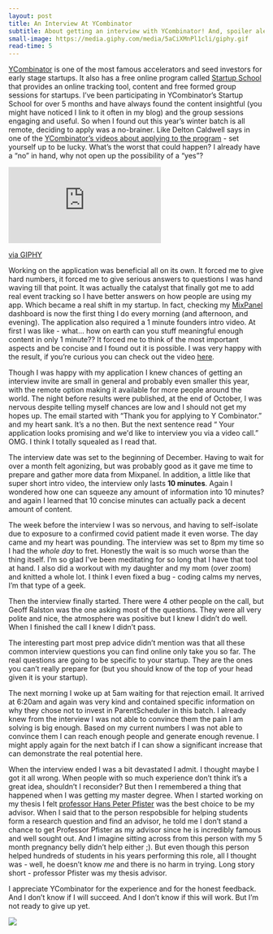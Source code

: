 ```yaml
---
layout: post
title: An Interview At YCombinator
subtitle: About getting an interview with YCombinator! And, spoiler alert, getting rejected.
small-image: https://media.giphy.com/media/5aCiXMnPl1cli/giphy.gif
read-time: 5
---
```

<a href="https://www.ycombinator.com/" target="_blank">YCombinator</a> is one of the most famous accelerators and seed investors for early stage startups. It also has a free online program called <a href="https://www.startupschool.org/" target="_blank">Startup School</a> that provides an online tracking tool, content and free formed group sessions for startups. I’ve been participating in YCombinator’s Startup School for over 5 months and have always found the content insightful (you might have noticed I link to it often in my blog) and the group sessions engaging and useful. So when I found out this year’s winter batch is all remote, deciding to apply was a no-brainer. Like Delton Caldwell says in one of the <a href="https://www.ycombinator.com/library/6t-how-to-apply-and-succeed-at-y-combinator" target="_blank">YCombinator’s videos about applying to the program</a> - set yourself up to be lucky. What’s the worst that could happen? I already have a “no” in hand, why not open up the possibility of a “yes”?

<iframe src="https://giphy.com/embed/5aCiXMnPl1cli" frameBorder="0" class="post-image post-gif"></iframe><p><a href="https://giphy.com/gifs/funny-cat-5aCiXMnPl1cli">via GIPHY</a></p>

Working on the application was beneficial all on its own. It forced me to give hard numbers, it forced me to give serious answers to questions I was hand waving till that point. It was actually the catalyst that finally got me to add real event tracking so I have better answers on how people are using my app. Which became a real shift in my startup. In fact, checking my <a href="https://mixpanel.com/" target="_blank">MixPanel</a> dashboard is now the first thing I do every morning (and afternoon, and evening). The application also required a 1 minute founders intro video. At first I was like - what... how on earth can you stuff meaningful enough content in only 1 minute?? It forced me to think of the most important aspects and be concise and I found out it is possible. I was very happy with the result, if you’re curious you can check out the video <a href="https://www.youtube.com/watch?v=OxQ4YbZY9NI" target="_blank">here</a>.

Though I was happy with my application I knew chances of getting an interview invite are small in general and probably even smaller this year, with the remote option making it available for more people around the world. The night before results were published, at the end of October, I was nervous despite telling myself chances are low and I should not get my hopes up. The email started with “Thank you for applying to Y Combinator.” and my heart sank. It’s a no then. But the next sentence read “ Your application looks promising and we'd like to interview you via a video call.” OMG. I think I totally squealed as I read that.

The interview date was set to the beginning of December. Having to wait for over a month felt agonizing, but was probably good as it gave me time to prepare and gather more data from Mixpanel. In addition, a little like that super short intro video, the interview only lasts **10 minutes**. Again I wondered how one can squeeze any amount of information into 10 minutes? and again I learned that 10 concise minutes can actually pack a decent amount of content.

The week before the interview I was so nervous, and having to self-isolate due to exposure to a confirmed covid patient made it even worse. The day came and my heart was pounding. The interview was set to 8pm my time so I had the _whole day_ to fret. Honestly the wait is so much worse than the thing itself. I’m so glad I’ve been meditating for so long that I have that tool at hand. I also did a workout with my daughter and my mom (over zoom) and knitted a whole lot. I think I even fixed a bug - coding calms my nerves, I’m that type of a geek.

Then the interview finally started. There were 4 other people on the call, but Geoff Ralston was the one asking most of the questions. They were all very polite and nice, the atmosphere was positive but I knew I didn’t do well. When I finished the call I knew I didn’t pass.

The interesting part most prep advice didn’t mention was that all these common interview questions you can find online only take you so far. The real questions are going to be specific to your startup. They are the ones you can’t really prepare for (but you should know of the top of your head given it is your startup).

The next morning I woke up at 5am waiting for that rejection email. It arrived at 6:20am and again was very kind and contained specific information on why they chose not to invest in ParentScheduler in this batch. I already knew from the interview I was not able to convince them the pain I am solving is big enough. Based on my current numbers I was not able to convince them I can reach enough people and generate enough revenue. I might apply again for the next batch if I can show a significant increase that can demonstrate the real potential here.

When the interview ended I was a bit devastated I admit. I thought maybe I got it all wrong. When people with so much experience don’t think it’s a great idea, shouldn’t I reconsider? But then I remembered a thing that happened when I was getting my master degree. When I started working on my thesis I felt <a href="https://en.wikipedia.org/wiki/Hanspeter_Pfister" target="_blank">professor Hans Peter Pfister</a> was the best choice to be my advisor. When I said that to the person respobsible for helping students form a research question and find an advisor, he told me I don’t stand a chance to get Professor Pfister as my advisor since he is incredibly famous and well sought out. And I imagine sitting across from this person with my 5 month pregnancy belly didn’t help either ;). But even though this person helped hundreds of students in his years performing this role, all I thought was - well, he doesn’t know _me_ and there is no harm in trying. Long story short - professor Pfister was my thesis advisor.

I appreciate YCombinator for the experience and for the honest feedback. And I don’t know if I will succeed. And I don’t know if this will work. But I’m not ready to give up yet.


<span class="inline-post-image"><img src="{{ site.baseurl }}/assets/img/yc_meme.jpg" class="post-image" /></span>
